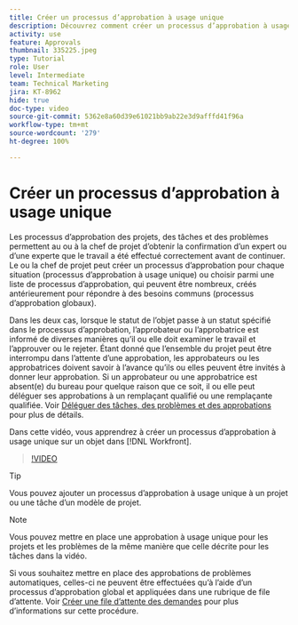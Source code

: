 ```yaml
---
title: Créer un processus d’approbation à usage unique
description: Découvrez comment créer un processus d’approbation à usage unique pour un projet, une tâche ou un problème dans Workfront.
activity: use
feature: Approvals
thumbnail: 335225.jpeg
type: Tutorial
role: User
level: Intermediate
team: Technical Marketing
jira: KT-8962
hide: true
doc-type: video
source-git-commit: 5362e8a60d39e61021bb9ab22e3d9afffd41f96a
workflow-type: tm+mt
source-wordcount: '279'
ht-degree: 100%

---
```


# Créer un processus d’approbation à usage unique

Les processus d’approbation des projets, des tâches et des problèmes permettent au ou à la chef de projet d’obtenir la confirmation d’un expert ou d’une experte que le travail a été effectué correctement avant de continuer. Le ou la chef de projet peut créer un processus d’approbation pour chaque situation (processus d’approbation à usage unique) ou choisir parmi une liste de processus d’approbation, qui peuvent être nombreux, créés antérieurement pour répondre à des besoins communs (processus d’approbation globaux).

Dans les deux cas, lorsque le statut de l’objet passe à un statut spécifié dans le processus d’approbation, l’approbateur ou l’approbatrice est informé de diverses manières qu’il ou elle doit examiner le travail et l’approuver ou le rejeter. Étant donné que l’ensemble du projet peut être interrompu dans l’attente d’une approbation, les approbateurs ou les approbatrices doivent savoir à l’avance qu’ils ou elles peuvent être invités à donner leur approbation. Si un approbateur ou une approbatrice est absent(e) du bureau pour quelque raison que ce soit, il ou elle peut déléguer ses approbations à un remplaçant qualifié ou une remplaçante qualifiée. Voir [Déléguer des tâches, des problèmes et des approbations](https://experienceleague.adobe.com/docs/workfront-learn/tutorials-workfront/manage-work/approval-processes-and-milestone-paths/delegate-approvals.html?lang=fr) pour plus de détails.

Dans cette vidéo, vous apprendrez à créer un processus d’approbation à usage unique sur un objet dans [!DNL  Workfront].

>[!VIDEO](https://video.tv.adobe.com/v/335225/?quality=12&learn=on)

>[!TIP]
>
>Vous pouvez ajouter un processus d’approbation à usage unique à un projet ou une tâche d’un modèle de projet.

>[!NOTE]
>
>Vous pouvez mettre en place une approbation à usage unique pour les projets et les problèmes de la même manière que celle décrite pour les tâches dans la vidéo.
>
>Si vous souhaitez mettre en place des approbations de problèmes automatiques, celles-ci ne peuvent être effectuées qu’à l’aide d’un processus d’approbation global et appliquées dans une rubrique de file d’attente. Voir [Créer une file d’attente des demandes](https://experienceleague.adobe.com/docs/workfront/using/manage-work/requests/create-and-manage-request-queues/create-request-queue.html?lang=fr) pour plus d’informations sur cette procédure.

